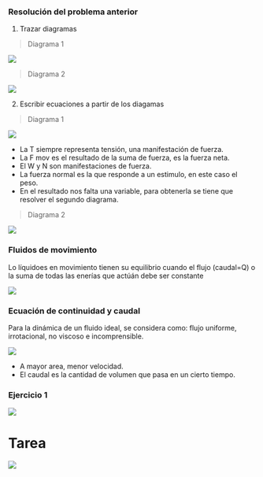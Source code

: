 ### Resolución del problema anterior

1. Trazar diagramas

> Diagrama 1
<img src="./img/2021-08-16-08-48.png">

> Diagrama 2
<img src="./img/2021-08-16-08-50.png">

2. Escribir ecuaciones a partir de los diagamas

> Diagrama 1
<img src="./img/2021-08-16-08-55.png">

- La T siempre representa tensión, una manifestación de fuerza.
- La F mov es el resultado de la suma de fuerza, es la fuerza neta.
- El W y N son manifestaciones de fuerza.
- La fuerza normal es la que responde a un estimulo, en este caso el peso.
- En el resultado nos falta una variable, para obtenerla se tiene que resolver el segundo diagrama.

> Diagrama 2
<img src="./img/2021-08-16-09-02.png">

### Fluidos de movimiento

Lo líquidoes en movimiento tienen su equilibrio cuando el flujo (caudal=Q) o la suma de todas las enerías que actúán debe ser constante

<img src="./img/2021-08-16-09-30.png">

### Ecuación de continuidad y caudal

Para la dinámica de un fluido ideal, se considera como: flujo uniforme, irrotacional, no viscoso e incomprensible.

<img src="./img/2021-08-16-09-31.png">

- A mayor area, menor velocidad.
- El caudal es la cantidad de volumen que pasa en un cierto tiempo.

### Ejercicio 1

<img src="./img/2021-08-16-09-55.png">

# Tarea

<img src="./img/2021-08-16-10-12.png">